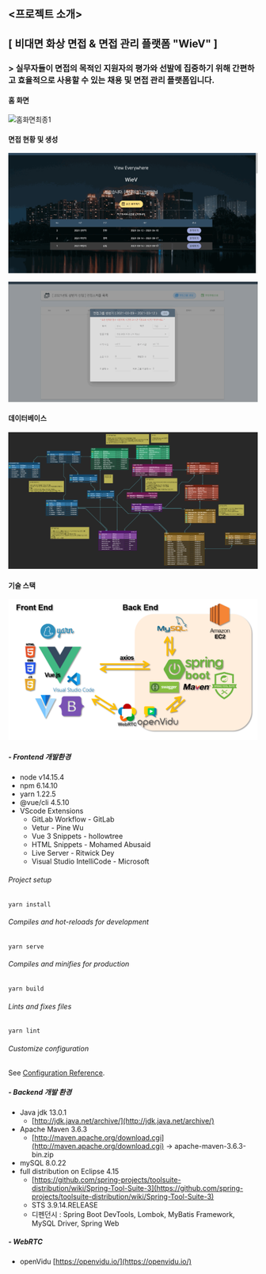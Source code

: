 ## <프로젝트 소개>

## [ 비대면 화상 면접 & 면접 관리 플랫폼 "WieV" ]

### > 실무자들이 면접의 목적인 지원자의 평가와 선발에 집중하기 위해 간편하고 효율적으로 사용할 수 있는 채용 및 면접 관리 플랫폼입니다.

#### 홈 화면

![홈화면최종1](/images/홈화면최종1.gif)

#### 면접 현황 및 생성

![공고최종2](images/공고최종2-1613720588840.gif)

![면접생성최종3](images/면접생성최종3-1613720592160.gif)

#### 데이터베이스

![DB](images/DB-1613720596865.png)

#### 기술 스택

![기술스택](/images/기술스택.png)

##### - Frontend 개발환경

- node v14.15.4
- npm 6.14.10
- yarn 1.22.5
- @vue/cli 4.5.10
- VScode Extensions
    - GitLab Workflow - GitLab
    - Vetur - Pine Wu
    - Vue 3 Snippets - hollowtree
    - HTML Snippets - Mohamed Abusaid
    - Live Server - Ritwick Dey
    - Visual Studio IntelliCode - Microsoft

###### Project setup
```
yarn install
```

###### Compiles and hot-reloads for development
```
yarn serve
```

###### Compiles and minifies for production
```
yarn build
```

###### Lints and fixes files
```
yarn lint
```

###### Customize configuration
See [Configuration Reference](https://cli.vuejs.org/config/).


##### - Backend 개발 환경

- Java jdk 13.0.1
    - [http://jdk.java.net/archive/](http://jdk.java.net/archive/)
- Apache Maven 3.6.3
    - [http://maven.apache.org/download.cgi](http://maven.apache.org/download.cgi) → apache-maven-3.6.3-bin.zip
- mySQL 8.0.22
- full distribution on Eclipse 4.15
    - [https://github.com/spring-projects/toolsuite-distribution/wiki/Spring-Tool-Suite-3](https://github.com/spring-projects/toolsuite-distribution/wiki/Spring-Tool-Suite-3)
    - STS 3.9.14.RELEASE
    - 디펜던시 : Spring Boot DevTools, Lombok, MyBatis Framework, MySQL Driver, Spring Web

##### - WebRTC

- openVidu [https://openvidu.io/](https://openvidu.io/)


